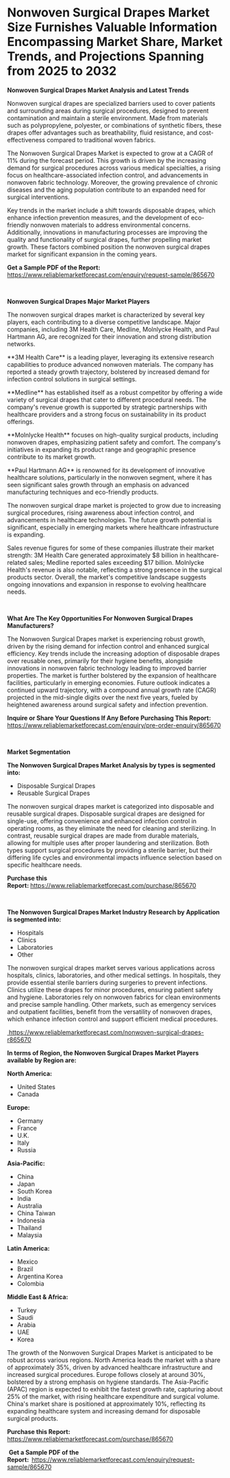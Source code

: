 <p><h1>Nonwoven Surgical Drapes Market Size Furnishes Valuable Information Encompassing Market Share, Market Trends, and Projections Spanning from 2025 to 2032</h1></p><p><strong>Nonwoven Surgical Drapes Market Analysis and Latest Trends</strong></p>
<p><p>Nonwoven surgical drapes are specialized barriers used to cover patients and surrounding areas during surgical procedures, designed to prevent contamination and maintain a sterile environment. Made from materials such as polypropylene, polyester, or combinations of synthetic fibers, these drapes offer advantages such as breathability, fluid resistance, and cost-effectiveness compared to traditional woven fabrics.</p><p>The Nonwoven Surgical Drapes Market is expected to grow at a CAGR of 11% during the forecast period. This growth is driven by the increasing demand for surgical procedures across various medical specialties, a rising focus on healthcare-associated infection control, and advancements in nonwoven fabric technology. Moreover, the growing prevalence of chronic diseases and the aging population contribute to an expanded need for surgical interventions.</p><p>Key trends in the market include a shift towards disposable drapes, which enhance infection prevention measures, and the development of eco-friendly nonwoven materials to address environmental concerns. Additionally, innovations in manufacturing processes are improving the quality and functionality of surgical drapes, further propelling market growth. These factors combined position the nonwoven surgical drapes market for significant expansion in the coming years.</p></p>
<p><strong>Get a Sample PDF of the Report:&nbsp;</strong> <a href="https://www.reliablemarketforecast.com/enquiry/request-sample/865670?utm_campaign=2294&utm_medium=2&utm_source=Github&utm_content=ia&utm_term=13042025&utm_id=nonwoven-surgical-drapes">https://www.reliablemarketforecast.com/enquiry/request-sample/865670</a></p>
<p>&nbsp;</p>
<p><strong>Nonwoven Surgical Drapes Major Market Players</strong></p>
<p><p>The nonwoven surgical drapes market is characterized by several key players, each contributing to a diverse competitive landscape. Major companies, including 3M Health Care, Medline, Molnlycke Health, and Paul Hartmann AG, are recognized for their innovation and strong distribution networks.</p><p>**3M Health Care** is a leading player, leveraging its extensive research capabilities to produce advanced nonwoven materials. The company has reported a steady growth trajectory, bolstered by increased demand for infection control solutions in surgical settings.</p><p>**Medline** has established itself as a robust competitor by offering a wide variety of surgical drapes that cater to different procedural needs. The company's revenue growth is supported by strategic partnerships with healthcare providers and a strong focus on sustainability in its product offerings.</p><p>**Molnlycke Health** focuses on high-quality surgical products, including nonwoven drapes, emphasizing patient safety and comfort. The company's initiatives in expanding its product range and geographic presence contribute to its market growth.</p><p>**Paul Hartmann AG** is renowned for its development of innovative healthcare solutions, particularly in the nonwoven segment, where it has seen significant sales growth through an emphasis on advanced manufacturing techniques and eco-friendly products.</p><p>The nonwoven surgical drape market is projected to grow due to increasing surgical procedures, rising awareness about infection control, and advancements in healthcare technologies. The future growth potential is significant, especially in emerging markets where healthcare infrastructure is expanding.</p><p>Sales revenue figures for some of these companies illustrate their market strength: 3M Health Care generated approximately $8 billion in healthcare-related sales; Medline reported sales exceeding $17 billion. Molnlycke Health's revenue is also notable, reflecting a strong presence in the surgical products sector. Overall, the market's competitive landscape suggests ongoing innovations and expansion in response to evolving healthcare needs.</p></p>
<p>&nbsp;</p>
<p><strong>What Are The Key Opportunities For Nonwoven Surgical Drapes Manufacturers?</strong></p>
<p><p>The Nonwoven Surgical Drapes market is experiencing robust growth, driven by the rising demand for infection control and enhanced surgical efficiency. Key trends include the increasing adoption of disposable drapes over reusable ones, primarily for their hygiene benefits, alongside innovations in nonwoven fabric technology leading to improved barrier properties. The market is further bolstered by the expansion of healthcare facilities, particularly in emerging economies. Future outlook indicates a continued upward trajectory, with a compound annual growth rate (CAGR) projected in the mid-single digits over the next five years, fueled by heightened awareness around surgical safety and infection prevention.</p></p>
<p><strong>Inquire or Share Your Questions If Any Before Purchasing This Report:</strong> <a href="https://www.reliablemarketforecast.com/enquiry/pre-order-enquiry/865670?utm_campaign=2294&utm_medium=2&utm_source=Github&utm_content=ia&utm_term=13042025&utm_id=nonwoven-surgical-drapes">https://www.reliablemarketforecast.com/enquiry/pre-order-enquiry/865670</a></p>
<p>&nbsp;</p>
<p><strong>Market Segmentation</strong></p>
<p><strong>The Nonwoven Surgical Drapes Market Analysis by types is segmented into:</strong></p>
<p><ul><li>Disposable Surgical Drapes</li><li>Reusable Surgical Drapes</li></ul></p>
<p><p>The nonwoven surgical drapes market is categorized into disposable and reusable surgical drapes. Disposable surgical drapes are designed for single-use, offering convenience and enhanced infection control in operating rooms, as they eliminate the need for cleaning and sterilizing. In contrast, reusable surgical drapes are made from durable materials, allowing for multiple uses after proper laundering and sterilization. Both types support surgical procedures by providing a sterile barrier, but their differing life cycles and environmental impacts influence selection based on specific healthcare needs.</p></p>
<p><strong>Purchase this Report:&nbsp;</strong><a href="https://www.reliablemarketforecast.com/purchase/865670?utm_campaign=2294&utm_medium=2&utm_source=Github&utm_content=ia&utm_term=13042025&utm_id=nonwoven-surgical-drapes">https://www.reliablemarketforecast.com/purchase/865670</a></p>
<p>&nbsp;</p>
<p><strong>The Nonwoven Surgical Drapes Market Industry Research by Application is segmented into:</strong></p>
<p><ul><li>Hospitals</li><li>Clinics</li><li>Laboratories</li><li>Other</li></ul></p>
<p><p>The nonwoven surgical drapes market serves various applications across hospitals, clinics, laboratories, and other medical settings. In hospitals, they provide essential sterile barriers during surgeries to prevent infections. Clinics utilize these drapes for minor procedures, ensuring patient safety and hygiene. Laboratories rely on nonwoven fabrics for clean environments and precise sample handling. Other markets, such as emergency services and outpatient facilities, benefit from the versatility of nonwoven drapes, which enhance infection control and support efficient medical procedures.</p></p>
<p><a href="https://www.reliablemarketforecast.com/nonwoven-surgical-drapes-r865670?utm_campaign=2294&utm_medium=2&utm_source=Github&utm_content=ia&utm_term=13042025&utm_id=nonwoven-surgical-drapes">&nbsp;https://www.reliablemarketforecast.com/nonwoven-surgical-drapes-r865670</a></p>
<p><strong>In terms of Region, the Nonwoven Surgical Drapes Market Players available by Region are:</strong></p>
<p>
    <p> <strong> North America: </strong>
        <ul>
            <li>United States</li>
            <li>Canada</li>
        </ul>
        </p> 
    <p> <strong> Europe: </strong>
        <ul>
            <li>Germany</li>
            <li>France</li>
            <li>U.K.</li>
            <li>Italy</li>
            <li>Russia</li>
        </ul>
        </p> 
    <p> <strong> Asia-Pacific: </strong>
        <ul>
            <li>China</li>
            <li>Japan</li>
            <li>South Korea</li>
            <li>India</li>
            <li>Australia</li>
            <li>China Taiwan</li>
            <li>Indonesia</li>
            <li>Thailand</li>
            <li>Malaysia</li>
        </ul>
        </p> 
    <p> <strong> Latin America: </strong>
        <ul>
            <li>Mexico</li>
            <li>Brazil</li>
            <li>Argentina Korea</li>
            <li>Colombia</li>
        </ul>
        </p> 
    <p> <strong> Middle East & Africa: </strong>
        <ul>
            <li>Turkey</li>
            <li>Saudi</li>
            <li>Arabia</li>
            <li>UAE</li>
            <li>Korea</li>
        </ul>
    </p>
    </p>
<p><p>The growth of the Nonwoven Surgical Drapes Market is anticipated to be robust across various regions. North America leads the market with a share of approximately 35%, driven by advanced healthcare infrastructure and increased surgical procedures. Europe follows closely at around 30%, bolstered by a strong emphasis on hygiene standards. The Asia-Pacific (APAC) region is expected to exhibit the fastest growth rate, capturing about 25% of the market, with rising healthcare expenditure and surgical volume. China's market share is positioned at approximately 10%, reflecting its expanding healthcare system and increasing demand for disposable surgical products.</p></p>
<p><strong>Purchase this Report: </strong><a href="https://www.reliablemarketforecast.com/purchase/865670?utm_campaign=2294&utm_medium=2&utm_source=Github&utm_content=ia&utm_term=13042025&utm_id=nonwoven-surgical-drapes">https://www.reliablemarketforecast.com/purchase/865670</a></p>
<p>&nbsp;<strong>Get a Sample PDF of the Report:&nbsp;&nbsp;</strong><a href="https://www.reliablemarketforecast.com/enquiry/request-sample/865670?utm_campaign=2294&utm_medium=2&utm_source=Github&utm_content=ia&utm_term=13042025&utm_id=nonwoven-surgical-drapes">https://www.reliablemarketforecast.com/enquiry/request-sample/865670</a></p>
<p><strong></strong></p>
<p><p></p><p></p><p></p></p>